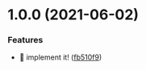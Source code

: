 # 1.0.0 (2021-06-02)


### Features

* 🎸 implement it! ([fb510f9](https://github.com/suin/refractor-group-by-lines/commit/fb510f9bff448d3ce602f9ebcfacdd094feb2264))
